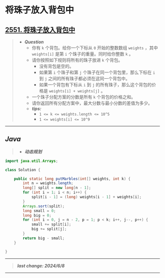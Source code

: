 # 将珠子放入背包中

## [2551. 将珠子放入背包中](https://leetcode.cn/problems/put-marbles-in-bags/)

> - ***Question***
>   - 你有 `k` 个背包。给你一个下标从 `0` 开始的整数数组 `weights` ，其中 `weights[i]` 是第 `i` 个珠子的重量。同时给你整数 `k` 。
>   - 请你按照如下规则将所有的珠子放进 `k` 个背包。
>     - 没有背包是空的。
>     - 如果第 `i` 个珠子和第 `j` 个珠子在同一个背包里，那么下标在 `i` 到 `j` 之间的所有珠子都必须在这同一个背包中。
>     - 如果一个背包有下标从 `i` 到 `j` 的所有珠子，那么这个背包的价格是 `weights[i] + weights[j]` 。
>   - 一个珠子分配方案的分数是所有 `k` 个背包的价格之和。
>   - 请你返回所有分配方案中，最大分数与最小分数的差值为多少。
>   - ***tips:***
>     - `1 <= k <= weights.length <= 10^5`
>     - `1 <= weights[i] <= 10^9`

---

## *Java*

> - ***动态规划***

```java
import java.util.Arrays;

class Solution {

    public static long putMarbles(int[] weights, int k) {
        int n = weights.length;
        long[] split = new long[n - 1];
        for (int i = 1; i < n; i++) {
            split[i - 1] = (long) weights[i - 1] + weights[i];
        }
        Arrays.sort(split);
        long small = 0;
        long big = 0;
        for (int i = 0, j = n - 2, p = 1; p < k; i++, j--, p++) {
            small += split[i];
            big += split[j];
        }
        return big - small;
    }

}
```

---

> ***last change: 2024/6/8***

---

